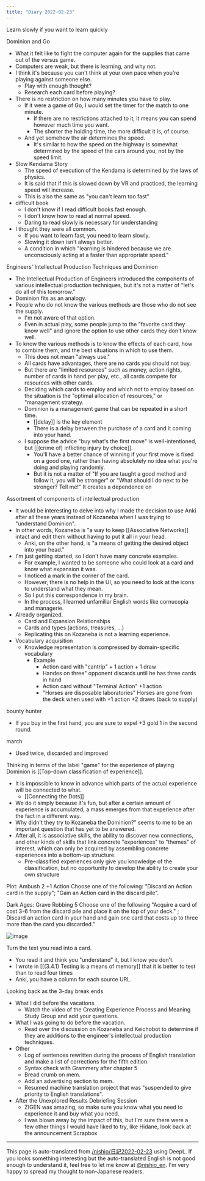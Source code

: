 ```yaml
---
title: "Diary 2022-02-23"
---
```


Learn slowly if you want to learn quickly

Dominion and Go
- What it felt like to fight the computer again for the supplies that came out of the versus game.
- Computers are weak, but there is learning, and why not.
- I think it's because you can't think at your own pace when you're playing against someone else.
    - Play with enough thought?
    - Research each card before playing?
- There is no restriction on how many minutes you have to play.
    - If it were a game of Go, I would set the timer for the match to one minute.
        - If there are no restrictions attached to it, it means you can spend however much time you want.
        - The shorter the holding time, the more difficult it is, of course.
    - And yet somehow the air determines the speed.
        - It's similar to how the speed on the highway is somewhat determined by the speed of the cars around you, not by the speed limit.
- Slow Kendama Story
    - The speed of execution of the Kendama is determined by the laws of physics.
    - It is said that if this is slowed down by VR and practiced, the learning speed will increase.
    - This is also the same as "you can't learn too fast"
- difficult book
    - I don't know if I read difficult books fast enough.
    - I don't know how to read at normal speed.
    - Daring to read slowly is necessary for understanding
- I thought they were all common.
    - If you want to learn fast, you need to learn slowly.
    - Slowing it down isn't always better.
    - A condition in which "learning is hindered because we are unconsciously acting at a faster than appropriate speed."

Engineers' Intellectual Production Techniques and Dominion
- The Intellectual Production of Engineers introduced the components of various intellectual production techniques, but it's not a matter of "let's do all of this tomorrow."
- Dominion fits as an analogy.
- People who do not know the various methods are those who do not see the supply.
    - I'm not aware of that option.
    - Even in actual play, some people jump to the "favorite card they know well" and ignore the option to use other cards they don't know well.
- To know the various methods is to know the effects of each card, how to combine them, and the best situations in which to use them.
    - This does not mean "always use."
    - All cards have advantages, there are no cards you should not buy.
    - But there are "limited resources" such as money, action rights, number of cards in hand per play, etc., all cards compete for resources with other cards.
    - Deciding which cards to employ and which not to employ based on the situation is the "optimal allocation of resources," or "management strategy.
    - Dominion is a management game that can be repeated in a short time.
        - [[delay]] is the key element
        - There is a delay between the purchase of a card and it coming into your hand.
    - I suppose the advice "buy what's the first move" is well-intentioned, but [[(crime of) inflicting injury by choice]].
        - You'll have a better chance of winning if your first move is fixed on a good one, rather than having absolutely no idea what you're doing and playing randomly.
        - But it is not a matter of "If you are taught a good method and follow it, you will be stronger" or "What should I do next to be stronger? Tell me!" It creates a dependence on

Assortment of components of intellectual production
- It would be interesting to delve into why I made the decision to use Anki after all these years instead of Kozaneba when I was trying to "understand Dominion".
- In other words, Kozaneba is "a way to keep [[Associative Networks]] intact and edit them without having to put it all in your head.
    - Anki, on the other hand, is "a means of getting the desired object into your head."
- I'm just getting started, so I don't have many concrete examples.
    - For example, I wanted to be someone who could look at a card and know what expansion it was.
    - I noticed a mark in the corner of the card.
    - However, there is no help in the UI, so you need to look at the icons to understand what they mean.
    - So I put this correspondence in my brain.
    - In the process, I learned unfamiliar English words like cornucopia and managerie.
- Already organized.
    - Card and Expansion Relationships
    - Cards and types (actions, treasures, ...)
    - Replicating this on Kozaneba is not a learning experience.
- Vocabulary acquisition
    - Knowledge representation is compressed by domain-specific vocabulary
        - Example
            - Action card with "cantrip" + 1 action + 1 draw
            - Handes on three" opponent discards until he has three cards in hand
            - Action card without "Terminal Action" +1 action
            - "Horses are disposable laboratories" Horses are gone from the deck when used with +1 action +2 draws (back to supply)

bounty hunter
- If you buy in the first hand, you are sure to expel +3 gold 1 in the second round.

march
- Used twice, discarded and improved

Thinking in terms of the label "game" for the experience of playing Dominion is [[Top-down classification of experience]].
- It is impossible to know in advance which parts of the actual experience will be connected to what.
    - [[Connecting the Dots]]
- We do it simply because it's fun, but after a certain amount of experience is accumulated, a mass emerges from that experience after the fact in a different way.
- Why didn't they try to Kozaneba the Dominion?" seems to me to be an important question that has yet to be answered.
- After all, it is associative skills, the ability to discover new connections, and other kinds of skills that link concrete "experiences" to "themes" of interest, which can only be acquired by assembling concrete experiences into a bottom-up structure.
    - Pre-classified experiences only give you knowledge of the classification, but no opportunity to develop the ability to create your own structure

Plot: Ambush 2
+1 Action
Choose one of the following: "Discard an Action card in the supply"; "Gain an Action card in the discard pile".

Dark Ages: Grave Robbing 5
Choose one of the following
"Acquire a card of cost 3-6 from the discard pile and place it on the top of your deck." ;
Discard an action card in your hand and gain one card that costs up to three more than the card you discarded."

![image](https://gyazo.com/33607fb7b7b7842d9addb1bc0a2cbbc3/thumb/1000)

Turn the text you read into a card.
- You read it and think you "understand" it, but I know you don't.
- I wrote in [[(3.4.1) Testing is a means of memory]] that it is better to test than to read four times
- Anki, you have a column for each source URL.

Looking back as the 3-day break ends
- What I did before the vacations.
    - Watch the video of the Creating Experience Process and Meaning Study Group and add your questions.
- What I was going to do before the vacation.
    - Read over the discussion on Kozaneba and Keichobot to determine if they are additions to the engineer's intellectual production techniques.
- Other
    - Log of sentences rewritten during the process of English translation and make a list of corrections for the fifth edition.
    - Syntax check with Grammery after chapter 5
    - Bread crumb on mem.
    - Add an advertising section to mem.
    - Resumed machine translation project that was "suspended to give priority to English translations".
- After the Unexplored Results Debriefing Session
    - ZIGEN was amazing, so make sure you know what you need to experience it and buy what you need.
    - I was blown away by the impact of this, but I'm sure there were a few other things I would have liked to try, like Hidane, look back at the announcement Scrapbox

---
This page is auto-translated from [/nishio/日記2022-02-23](https://scrapbox.io/nishio/日記2022-02-23) using DeepL. If you looks something interesting but the auto-translated English is not good enough to understand it, feel free to let me know at [@nishio_en](https://twitter.com/nishio_en). I'm very happy to spread my thought to non-Japanese readers.